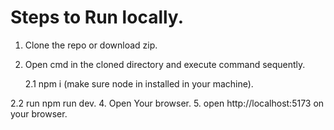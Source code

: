 # Steps to Run locally.

1. Clone the repo or download zip.
2. Open cmd in the cloned directory and execute command sequently.

   2.1  npm i   (make sure node in installed in your machine).
   
  2.2  run npm run dev.
4. Open Your browser.
5. open http://localhost:5173 on your browser.
